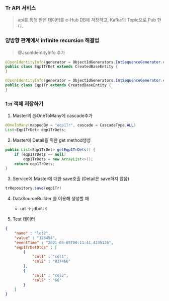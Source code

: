 ### Tr API 서비스
> api를 통해 받은 데이터를 e-Hub DB에 저장하고, Kafka의 Topic으로 Pub 한다.

### 양방향 관계에서 infinite recursion 해결법
> @JsonIdentityInfo 추가 
```java
@JsonIdentityInfo(generator = ObjectIdGenerators.IntSequenceGenerator.class)
public class Eqp1TrDet extends CreatedBaseEntity { 
}

@JsonIdentityInfo(generator = ObjectIdGenerators.IntSequenceGenerator.class)
public class Eqp1Tr extends CreatedBaseEntity { 
}
```

### 1:n 객체 저장하기
1. Master의 @OneToMany에 cascade추가
```java
@OneToMany(mappedBy = "eqp1Tr", cascade = CascadeType.ALL)
List<Eqp1TrDet> eqp1TrDets;
```
2. Master에 Detail을 위한 get method생성
```java
public List<Eqp1TrDet> getEqp1TrDets() {
    if (eqp1TrDets == null)
        eqp1TrDets = new ArrayList<>();
    return eqp1TrDets;
}
```
3. Service에 Master에 대한 save호출 (Detail은 save하지 않음)
```java
trRepository.save(eqp1Tr)
```
4. DataSourceBuilder 를 이용해 생성할 때
    * url -> jdbcUrl 
   
5. Test 데이터
```json
{
    "name" : "lot2",
    "value" : "123454",
    "eventTime" : "2021-05-05T00:11:41.4235126",
    "eqp1TrDetDtos" : [
        {
            "col1" : "col1",
            "col2" : "837466"
        },
        {
            "col1" : "col2",
            "col2" : "66"
        }
    ]
}
```
